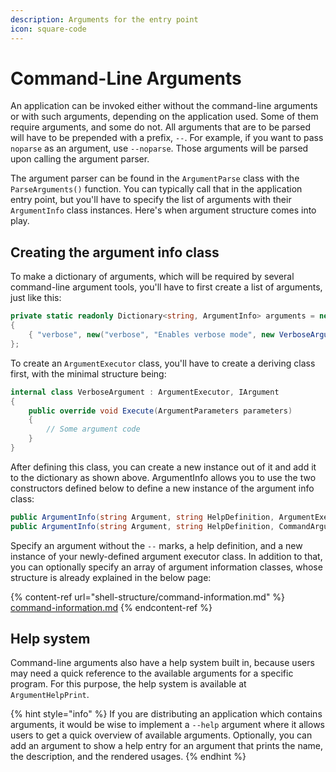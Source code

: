 ```yaml
---
description: Arguments for the entry point
icon: square-code
---
```


# Command-Line Arguments

An application can be invoked either without the command-line arguments or with such arguments, depending on the application used. Some of them require arguments, and some do not. All arguments that are to be parsed will have to be prepended with a prefix, `--`. For example, if you want to pass `noparse` as an argument, use `--noparse`. Those arguments will be parsed upon calling the argument parser.

The argument parser can be found in the `ArgumentParse` class with the `ParseArguments()` function. You can typically call that in the application entry point, but you'll have to specify the list of arguments with their `ArgumentInfo` class instances. Here's when argument structure comes into play.

## Creating the argument info class

To make a dictionary of arguments, which will be required by several command-line argument tools, you'll have to first create a list of arguments, just like this:

```csharp
private static readonly Dictionary<string, ArgumentInfo> arguments = new()
{
    { "verbose", new("verbose", "Enables verbose mode", new VerboseArgument()) }
};
```

To create an `ArgumentExecutor` class, you'll have to create a deriving class first, with the minimal structure being:

```csharp
internal class VerboseArgument : ArgumentExecutor, IArgument
{
    public override void Execute(ArgumentParameters parameters)
    {
        // Some argument code
    }
}
```

After defining this class, you can create a new instance out of it and add it to the dictionary as shown above. ArgumentInfo allows you to use the two constructors defined below to define a new instance of the argument info class:

```csharp
public ArgumentInfo(string Argument, string HelpDefinition, ArgumentExecutor? ArgumentBase, bool Obsolete = false)
public ArgumentInfo(string Argument, string HelpDefinition, CommandArgumentInfo[]? ArgArgumentInfo, ArgumentExecutor? ArgumentBase, bool Obsolete = false)
```

Specify an argument without the `--` marks, a help definition, and a new instance of your newly-defined argument executor class. In addition to that, you can optionally specify an array of argument information classes, whose structure is already explained in the below page:

{% content-ref url="shell-structure/command-information.md" %}
[command-information.md](shell-structure/command-information.md)
{% endcontent-ref %}

## Help system

Command-line arguments also have a help system built in, because users may need a quick reference to the available arguments for a specific program. For this purpose, the help system is available at `ArgumentHelpPrint`.

{% hint style="info" %}
If you are distributing an application which contains arguments, it would be wise to implement a `--help` argument where it allows users to get a quick overview of available arguments. Optionally, you can add an argument to show a help entry for an argument that prints the name, the description, and the rendered usages.
{% endhint %}
